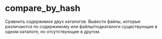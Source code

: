 # compare_by_hash
Сравнить содержимое двух каталогов. Вывести файлы, которые различаются по содержимому или файлы/подкаталоги существующие в одном каталоге, но отсутствующие в другом.
